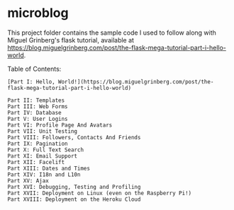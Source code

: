 # microblog
This project folder contains the sample code I used to follow along with Miguel Grinberg's flask tutorial, available at https://blog.miguelgrinberg.com/post/the-flask-mega-tutorial-part-i-hello-world.

Table of Contents:

    [Part I: Hello, World!](https://blog.miguelgrinberg.com/post/the-flask-mega-tutorial-part-i-hello-world)

    Part II: Templates
    Part III: Web Forms
    Part IV: Database
    Part V: User Logins
    Part VI: Profile Page And Avatars
    Part VII: Unit Testing
    Part VIII: Followers, Contacts And Friends
    Part IX: Pagination
    Part X: Full Text Search
    Part XI: Email Support
    Part XII: Facelift
    Part XIII: Dates and Times
    Part XIV: I18n and L10n
    Part XV: Ajax
    Part XVI: Debugging, Testing and Profiling
    Part XVII: Deployment on Linux (even on the Raspberry Pi!)
    Part XVIII: Deployment on the Heroku Cloud
